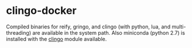 # clingo-docker

Compiled binaries for reify, gringo, and clingo (with python, lua, and multi-threading) are available in the system path. Also miniconda (python 2.7) is installed with the [clingo](https://potassco.github.io/clingo/python-api/current/clingo.html) module available.
